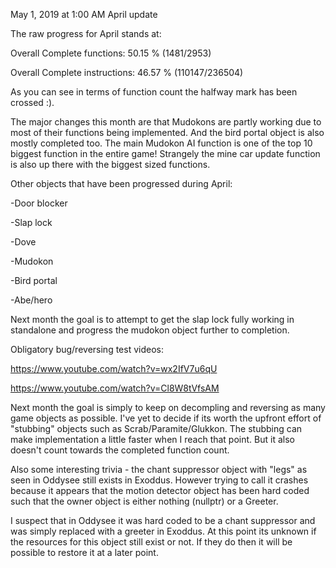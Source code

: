 May 1, 2019 at 1:00 AM
April update

The raw progress for April stands at:

Overall Complete functions: 50.15 % (1481/2953)

Overall Complete instructions: 46.57 % (110147/236504)


As you can see in terms of function count the halfway mark has been crossed :). 


The major changes this month are that Mudokons are partly working due to most of their functions being implemented. And the bird portal object is also mostly completed too. The main Mudokon AI function is one of the top 10 biggest function in the entire game! Strangely the mine car update function is also up there with the biggest sized functions.


Other objects that have been progressed during April:


-Door blocker

-Slap lock

-Dove

-Mudokon

-Bird portal

-Abe/hero


Next month the goal is to attempt to get the slap lock fully working in standalone and progress the mudokon object further to completion.

Obligatory bug/reversing test videos:

 https://www.youtube.com/watch?v=wx2IfV7u6qU

 https://www.youtube.com/watch?v=Cl8W8tVfsAM 

Next month the goal is simply to keep on decompling and reversing as many game objects as possible. I've yet to decide if its worth the upfront effort of "stubbing" objects such as Scrab/Paramite/Glukkon. The stubbing can make implementation a little faster when I reach that point. But it also doesn't count towards the completed function count.

 Also some interesting trivia - the chant suppressor object with "legs" as seen in Oddysee still exists in Exoddus. However trying to call it crashes because it appears that the motion detector object has been hard coded such that the owner object is either nothing (nullptr) or a Greeter.

I suspect that in Oddysee it was hard coded to be a chant suppressor and was simply replaced with a greeter in Exoddus. At this point its unknown if the resources for this object still exist or not. If they do then it will be possible to restore it at a later point.

